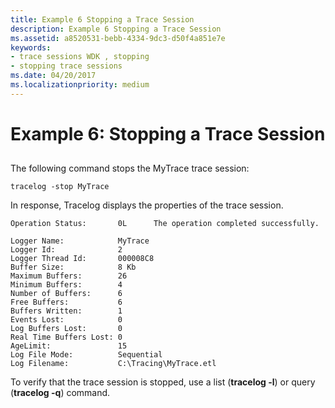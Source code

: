 ```yaml
---
title: Example 6 Stopping a Trace Session
description: Example 6 Stopping a Trace Session
ms.assetid: a8520531-bebb-4334-9dc3-d50f4a851e7e
keywords:
- trace sessions WDK , stopping
- stopping trace sessions
ms.date: 04/20/2017
ms.localizationpriority: medium
---
```


# Example 6: Stopping a Trace Session


## <span id="ddk_stopping_a_trace_session_tools"></span><span id="DDK_STOPPING_A_TRACE_SESSION_TOOLS"></span>


The following command stops the MyTrace trace session:

```
tracelog -stop MyTrace
```

In response, Tracelog displays the properties of the trace session.

```
Operation Status:       0L      The operation completed successfully.

Logger Name:            MyTrace
Logger Id:              2
Logger Thread Id:       000008C8
Buffer Size:            8 Kb
Maximum Buffers:        26
Minimum Buffers:        4
Number of Buffers:      6
Free Buffers:           6
Buffers Written:        1
Events Lost:            0
Log Buffers Lost:       0
Real Time Buffers Lost: 0
AgeLimit:               15
Log File Mode:          Sequential
Log Filename:           C:\Tracing\MyTrace.etl
```

To verify that the trace session is stopped, use a list (**tracelog -l**) or query (**tracelog -q**) command.

 

 





